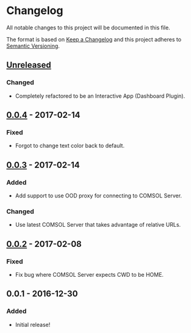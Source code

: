 # Changelog
All notable changes to this project will be documented in this file.

The format is based on [Keep a Changelog](http://keepachangelog.com/en/1.0.0/)
and this project adheres to [Semantic Versioning](http://semver.org/spec/v2.0.0.html).

## [Unreleased]
### Changed
- Completely refactored to be an Interactive App (Dashboard Plugin).

## [0.0.4] - 2017-02-14
### Fixed
- Forgot to change text color back to default.

## [0.0.3] - 2017-02-14
### Added
- Add support to use OOD proxy for connecting to COMSOL Server.

### Changed
- Use latest COMSOL Server that takes advantage of relative URLs.

## [0.0.2] - 2017-02-08
### Fixed
- Fix bug where COMSOL Server expects CWD to be HOME.

## 0.0.1 - 2016-12-30
### Added
- Initial release!

[Unreleased]: https://github.com/OSC/bc_osc_rstudio_server/compare/v0.0.4...HEAD
[0.0.4]: https://github.com/OSC/bc_osc_rstudio_server/compare/v0.0.3...v0.0.4
[0.0.3]: https://github.com/OSC/bc_osc_rstudio_server/compare/v0.0.2...v0.0.3
[0.0.2]: https://github.com/OSC/bc_osc_rstudio_server/compare/v0.0.1...v0.0.2
